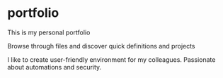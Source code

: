 # portfolio

This is my personal portfolio

Browse through files and discover quick definitions and projects

I like to create user-friendly environment for my colleagues.
Passionate about automations and security.
